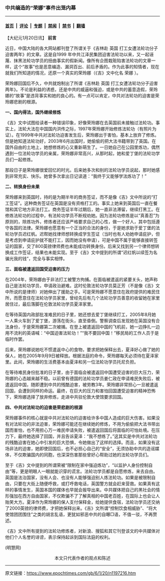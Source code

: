 ### 中共编造的“荣娜”事件出笼内幕

---

#### [首页](../../../..?n1197216) &nbsp;|&nbsp; [评论](../../../../../epoch-comment?n1197216) &nbsp;|&nbsp; [专题](../../../../../epoch-special?n1197216) &nbsp;|&nbsp; [禁闻](../../../../../epoch-news?n1197216) &nbsp;|&nbsp; [禁书](../../../../../books?n1197216) &nbsp;|&nbsp; [翻墙](https://github.com/gfw-breaker/nogfw/blob/master/README.md?n1197216)


<div class="post_content" id="artbody" itemprop="articleBody">
 <!-- article content begin -->
 <p>
  【大纪元1月20日讯】
  <b>
   前言
  </b>
 </p>
 <p>
  近日，中国大陆的各大网站都刊登了所谓关于《吉林赴
  <ok href="https://www.epochtimes.com/gb/tag/%E8%8B%B1%E5%9B%BD.html">
   英国
  </ok>
  打工女遭法轮功分子迫害两年》的文章。这是自1999 年中共江泽民集团迫害法轮功以来，又一起诬蔑、抹黑法轮功学员的扭曲事实的假新闻。像所有企图栽赃陷害法轮功的文章一样，这个“故事”也是恶意编造、漏洞百出、前后矛盾的。作为此事的知情者，现在就我们所知道的情况，还原一个真实的荣玲娜（《吉》文中化名
  <ok href="https://www.epochtimes.com/gb/tag/%E8%8D%A3%E5%A8%9C.html">
   荣娜
  </ok>
  ）。
 </p>
 <p>
  荣玲娜回国后不久，中共就炮制出了所谓《吉林赴
  <ok href="https://www.epochtimes.com/gb/tag/%E8%8B%B1%E5%9B%BD.html">
   英国
  </ok>
  打工女遭法轮功分子迫害两年》。不论是利益的诱惑，还是中共的威逼和强迫，或是中共的蓄意造假，荣玲娜的“故事”是违背事实和她的良心的。有一点可以肯定，中共对法轮功的迫害是荣玲娜悲剧的根源。
 </p>
 <p>
  <b>
   一、国内得法，国外继续修炼
  </b>
 </p>
 <p>
  《吉》文中试图给读者一种错误印象，好像荣玲娜在去英国前未接触过法轮功。事实上，法轮大法在中国国内洪传之际，1997年荣玲娜开始修炼法轮功（有照片为证）。在1999年中共对法轮功迫害发生后，荣玲娜出于害怕，基本上放弃了修炼。但是她知道法轮功好，2003年6月出国时，她偷偷的把大法书籍带到了英国。在国外自由的土地上，她想修炼的心又重新萌生了。一日她自己在公园里炼功，偶然遇到一位法轮功学员的亲属，荣玲娜非常高兴，从那时起，她和爱丁堡的法轮功学员们一起修炼。
 </p>
 <p>
  那段日子是荣玲娜很爱回忆的时光。后来她多次和别的法轮功学员说起，那时她感到非常充实、快乐。她曾多次拿出日记读道：“我终于又能够学法炼功了！”
 </p>
 <p>
  <b>
   二、转换身份未果
  </b>
 </p>
 <p>
  荣玲娜来到英国时，持的是为期半年的商务签证，而不是像《吉》文中所说的“打工签证”。这种商务签证在英国是没有资格打工的。事实上她来到英国后一直在餐馆和其它地方非法打工。商务签证半年过期后，她一直非法滞留，继续打黑工。在修炼法轮功的过程中，有法轮功学员不断规劝她。因为法轮功修炼是以“真善忍”为原则的，除炼功外，修炼者还应该严格要求自己的心性，做一个好人，其中包括遵守各国的法律。荣玲娜也愿意有一个正当的合法的身份，于是她求助于爱丁堡的法轮功学员迟红帆。迟帮她找律师想转换成学生签证（当时也有人劝她申请庇护，但是考虑到申请庇护就不能打工，因而她没有申请），可是中国不属于能够直接转签证的国家，交了800英镑律师费也未能成功转换身份。后来又找到另一个律师想转换成工作签证，结果也未能实现。至于《吉》文中提到的所谓“迟红帆以续签为名骗光我的钱”，完全与事实相悖。
 </p>
 <p>
  <b>
   三、面临被遣返回国受迫害的压力
  </b>
 </p>
 <p>
  在2004年，荣玲娜由于非法打工被警方拘捕。在面临被遣返的紧要关头，她声称自己是法轮功学员，申请政治避难。这时伦敦法轮功学员莫正芳（不是像《吉》文中所说的是律师）对她伸出了援助之手。可是荣玲娜不愿意住在政府提供的难民住所，而愿意住在法轮功学员家里，曾经先后有几个法轮功学员善意的收留她在家里居住过，最后落脚在伦敦法轮功学员夏泽家里。
 </p>
 <p>
  在等待英国内政部批准难民的日子里，她还想去爱丁堡继续打工，2005年8月她一人乘火车到了爱丁堡，游荡在街头，直至昏倒。警察调查后发现她在英国没有合法身份，于是荣玲娜第二次被捕。在登上被遣返回中国的飞机前，她一边挣扎一边用不流利的英语喊：“中国迫害法轮功！”“我不要回中国！”移民局的工作人员于是临时作罢。
 </p>
 <p>
  后来，荣玲娜说她吃不惯遣返中心的食物，要求把她保释出去，夏泽好心做了她的保人，她在2005年9月9日被释放。根据法庭的命令，荣玲娜每天必须待在夏泽家里。此间，荣玲娜的生活费基本由夏泽和另一位法轮功学员托尼负担。
 </p>
 <p>
  在等待难民身份批准的日子里，由于面临会被遣返回中国遭受迫害的巨大压力，荣玲娜的心态越来越不稳。以前曾有德国的法轮功学员姜仁政在申请难民失败后，被遣返回中国，随即遭到中共的残酷迫害，被劳教3年。荣玲娜非常担心一旦被遣返回国，会遭到同样的命运。最终，在巨大的压力和害怕回国遭受迫害的精神恐怖下，荣玲娜选择了放弃修炼，走进中共驻伦敦大使馆要求回国。
 </p>
 <p>
  <b>
   四、中共对法轮功的迫害是荣悲剧的根源
  </b>
 </p>
 <p>
  荣玲娜事件的核心就是中共对法轮功的迫害给许多中国人造成的巨大伤害。如果没有对法轮功的非法迫害，荣玲娜可能还在继续她的修炼，不用为偷偷把大法书带出国而害怕，也不用担心万一难民申请失败，被遣返回国后将面临的可怕处境。在压力下，最终她选择了回国，并且告诉夏泽：“我不想练了。”这其实是中共对法轮功的残酷迫害在她心中引发的巨大恐惧，令她做出了这样的选择。而且，如果没有这场非法的迫害，她即使回国后，也不必担心自己的“安全”，无须协助中共的造谣媒体，不仅欺骗国内的同胞，也深深伤害那些曾好心帮助过她的法轮功学员们。
 </p>
 <p>
  至于《吉》文中提到的所谓荣被“限制在家中强迫炼功”，“以监护人身份控制自由”等，更是明眼人一眼就能识穿的谎言。法轮功学员都是自愿修炼，来去自由。英国是法治国家，没有人会、也没有人能够强迫别人炼法轮功。如果是被限制自由，只要在大街上随便呼救，或打呼救电话，英国警方就会赶来营救。如果真有这样的事情发生，英国本国的媒体也早就会报导出来。中共媒体把自己的黑社会的情形强加在西方自由国家，不仅欺骗不了了解真相的中国老百姓，在国际上也会让人贻笑大方。夏泽作为荣玲娜的保人支付保释金，给她提供食宿，法轮功学员还交纳了2000英镑的律师费，才把她保释出来。《吉》文所谓“控制饮食相威胁”、“将大使馆团团围住”之类的胡言乱语，更犹如邪恶中共的自曝□语，不值一驳，不再赘述。
 </p>
 <p>
  《吉》文中所有提到的法轮功修炼者，对新浪、搜狐和其它刊登该文的中共媒体对他们个人名誉的诽谤，表示保持起诉到国际法庭的权利。
 </p>
 <p>
  (明慧网)
  <font color="#ffffff">
   (http://www.dajiyuan.com)
  </font>
  <br/>
  <center>
   <font class="GY13">
    本文只代表作者的观点和陈述
   </font>
  </center>
 </p>
 <!-- article content end -->
 <div id="below_article_ad">
 </div>
</div>


---

原文链接：https://www.epochtimes.com/gb/6/1/20/n1197216.htm